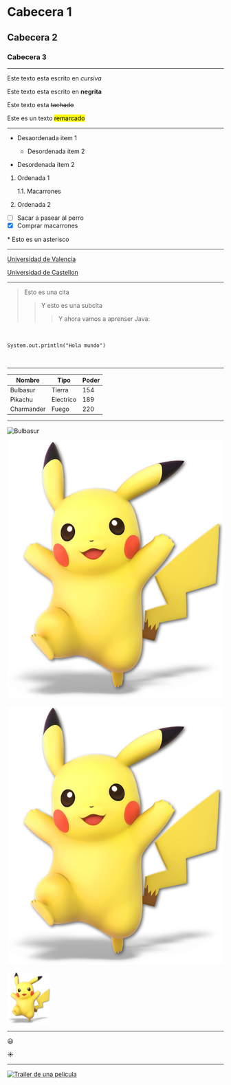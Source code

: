 <!-- 1-Encabezados -->

# Cabecera 1
## Cabecera 2
### Cabecera 3

<!-- 2-Formato de texto -->
***

Este texto esta escrito en *cursiva*

Este texto esta escrito en **negrita**

Este texto esta ~~tachado~~

Este es un texto <mark>remarcado</mark>

<!-- 3-Listas -->
***

* Desaordenada item 1
	* Desordenada item 2

* Desordenada item 2

1. Ordenada 1

	1.1. Macarrones
	
2. Ordenada 2

- [ ] Sacar a pasear al perro
- [x] Comprar macarrones

\* Esto es un asterisco

<!-- 4-Enlaces -->
***
[Universidad de Valencia](https://www.uv.es)

[Universidad de Castellon](https://www.uji.es "La UJI")

<!-- 5-citas -->
***

> Esto es una cita
>> Y esto es una subcita
>>> Y ahora vamos a aprenser Java:

<br>

~~~
System.out.println("Hola mundo")
~~~

<br>

<!-- 6-tablas -->
***

|Nombre        |Tipo      |Poder |
|------------- |--------- |----- |
|Bulbasur      |Tierra    |154   |
|Pikachu       |Electrico |189   |
|Charmander    |Fuego     |220   |

<!-- 7-imagenes -->
***
![Bulbasur](https://media.printables.com/media/prints/30233/images/300606_05d12d0c-053b-47c7-a29d-57ec89e338e8/thumbs/inside/1280x960/png/bulbasaur_original.webp)

![pikachu](pika.webp "Pika pikachuuu")

[![pikachu](pika.webp "Pika pikachuuu")]("https://www.google.es")

<img src="pika.webp" width="100">

<!-- 8-emojis para github -->
***

:smiley:

:sunny:

<!-- 9-insertar video de youtube -->
***

[![Trailer de una pelicula](https://img.youtube.com/vi/xS4rtfTTEqo/0.jpg)](https://www.youtube.com/watch?v=xS4rtfTTEqo)
